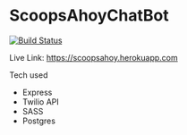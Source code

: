 # ScoopsAhoyChatBot
[![Build Status](https://travis-ci.com/josuerojasrojas/ScoopsAhoyChatBot.svg?branch=master)](https://travis-ci.com/josuerojasrojas/ScoopsAhoyChatBot)

Live Link: https://scoopsahoy.herokuapp.com

Tech used
- Express
- Twilio API
- SASS
- Postgres
